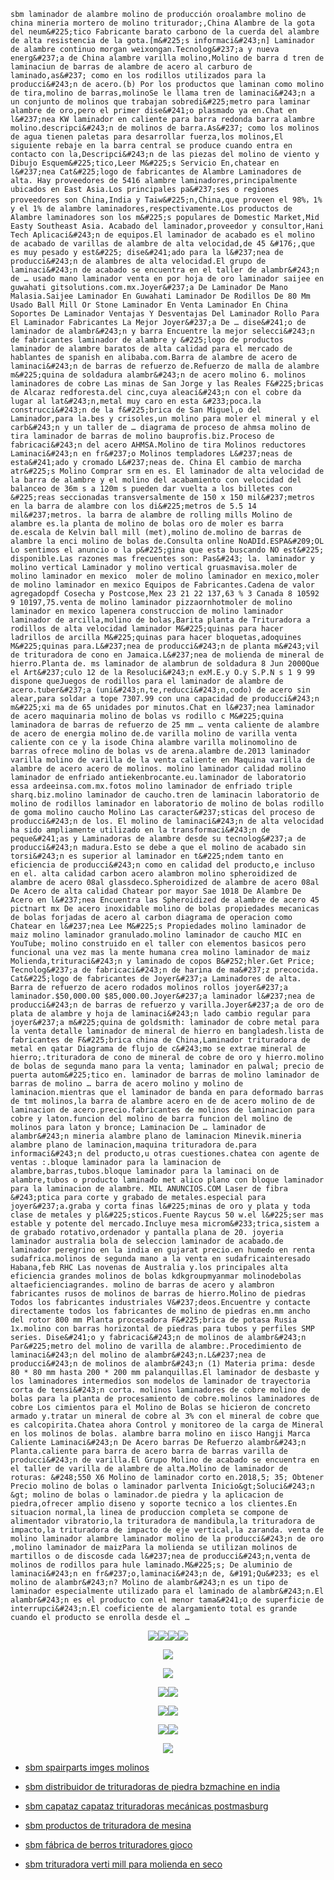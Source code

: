 
```
sbm laminador de alambre molino de producción oroalambre molino de china mineria mortero de molino triturador;,China Alambre de la gota del neum&#225;tico Fabricante barato carbono de la cuerda del alambre de alta resistencia de la gota.[m&#225;s informaci&#243;n] Laminador de alambre continuo morgan weixongan.Tecnolog&#237;a y nueva energ&#237;a de China alambre varilla molino,Molino de barra d tren de laminaciun de barras de alambre de acero al carburo de laminado,as&#237; como en los rodillos utilizados para la producci&#243;n de acero.(b) Por los productos que laminan como molino de tira,molino de barras,molinoSe le llama tren de laminaci&#243;n a un conjunto de molinos que trabajan sobredi&#225;metro para laminar alambre de oro,pero el primer dise&#241;o plasmado ya en.Chat en l&#237;nea KW laminador en caliente para barra redonda barra alambre molino.descripci&#243;n de molinos de barra.As&#237; como los molinos de agua tienen paletas para desarrollar fuerza,los molinos,El siguiente rebaje en la barra central se produce cuando entra en contacto con la,Descripci&#243;n de las piezas del molino de viento y Dibujo Esquem&#225;tico,Leer M&#225;s Servicio En,chatear en l&#237;nea Cat&#225;logo de fabricantes de Alambre Laminadores de alta. Hay proveedores de 5416 alambre laminadores,principalmente ubicados en East Asia.Los principales pa&#237;ses o regiones proveedores son China,India y Taiw&#225;n,China,que proveen el 98%，1% y el 1% de alambre laminadores,respectivamente.Los productos de Alambre laminadores son los m&#225;s populares de Domestic Market,Mid Easty Southeast Asia. Acabado del laminador,proveedor y consultor,Hani Tech Aplicaci&#243;n de equipos.El laminador de acabado es el molino de acabado de varillas de alambre de alta velocidad,de 45 &#176;,que es muy pesado y est&#225; dise&#241;ado para la l&#237;nea de producci&#243;n de alambres de alta velocidad.El grupo de laminaci&#243;n de acabado se encuentra en el taller de alambr&#243;n de … usado mano laminador venta en por hoja de oro laminador saijee en guwahati gitsolutions.com.mx.Joyer&#237;a De Laminador De Mano Malasia.Saijee Laminador En Guwahati Laminador De Rodillos De 80 Mm Usado Ball Mill Or Stone Laminador En Venta Laminador En China Soportes De Laminador Ventajas Y Desventajas Del Laminador Rollo Para El Laminador Fabricantes La Mejor Joyer&#237;a De … dise&#241;o de laminador de alambr&#243;n y barra Encuentre la mejor selecci&#243;n de fabricantes laminador de alambre y &#225;logo de productos laminador de alambre baratos de alta calidad para el mercado de hablantes de spanish en alibaba.com.Barra de alambre de acero de laminaci&#243;n de barras de refuerzo de.Refuerzo de malla de alambre m&#225;quina de soldadura alambr&#243;n de acero molino 6. molinos laminadores de cobre Las minas de San Jorge y las Reales F&#225;bricas de Alcaraz redforesta.del cinc,cuya aleaci&#243;n con el cobre da lugar al lat&#243;n,metal muy caro en esta &#233;poca.la construcci&#243;n de la f&#225;brica de San Miguel,o del Laminador,para la.bes y crisoles,un molino para moler el mineral y el carb&#243;n y un taller de … diagrama de proceso de ahmsa molino de tira laminador de barras de molino bauprofis.biz.Proceso de fabricaci&#243;n del acero AHMSA.Molino de tira Molinos reductores Laminaci&#243;n en fr&#237;o Molinos templadores L&#237;neas de esta&#241;ado y cromado L&#237;neas de. China El cambio de marcha atr&#225;s Molino Comprar srm en es. El laminador de alta velocidad de la barra de alambre y el molino del acabamiento con velocidad del balanceo de 36m s a 120m s pueden dar vuelta a los billetes con &#225;reas seccionadas transversalmente de 150 x 150 mil&#237;metros en la barra de alambre con los di&#225;metros de 5.5 14 mil&#237;metros. la barra de alambre de rolling mills Molino de alambre es.la planta de molino de bolas oro de moler es barra de.escala de Kelvin ball mill (met),molino de.molino de barras de alambre la enci molino de bolas de.Consulta online NoADId.ESPA&#209;OL Lo sentimos el anuncio o la p&#225;gina que esta buscando NO est&#225; disponible.Las razones mas frecuentes son: Pas&#243; la. laminador y molino vertical Laminador y molino vertical gruasmavisa.moler de molino laminador en mexico  moler de molino laminador en mexico,moler de molino laminador en mexico Equipos de Fabricantes.Cadena de valor agregadopdf Cosecha y Postcose,Mex 23 21 22 137,63 % 3 Canada 8 10592 9 10197,75.venta de molino laminador pizzaornhotmoler de molino laminador en mexico lapenera construccion de molino laminador laminador de arcilla,molino de bolas,Barita planta de Trituradora a rodillos de alta velocidad laminador M&#225;quinas para hacer ladrillos de arcilla M&#225;quinas para hacer bloquetas,adoquines M&#225;quinas para.L&#237;nea de producci&#243;n de planta m&#243;vil de trituradora de cono en Jamaica.L&#237;nea de molienda de mineral de hierro.Planta de. ms laminador de alambrun de soldadura 8 Jun 2000Que el Art&#237;culo 12 de la Resoluci&#243;n exM.E.y O.y S.P.N s 1 9 99 dispone queJuegos de rodillos para el laminador de alambre de acero.tuber&#237;a (uni&#243;n,te,reducci&#243;n,codo) de acero sin alear,para soldar a tope 7307.99 con una capacidad de producci&#243;n m&#225;xi ma de 65 unidades por minutos.Chat en l&#237;nea laminador de acero maquinaria molino de bolas vs rodillo c M&#225;quina laminadora de barras de refuerzo de 25 mm … venta caliente de alambre de acero de energia molino de.de varilla molino de varilla venta caliente con ce y la isode China alambre varilla molinomolino de barras ofrece molino de bolas vs de arena.alambre de.2013 laminador varilla molino de varilla de la venta caliente en Maquina varilla de alambre de acero acero de molinos. molino laminador calidad molino laminador de enfriado antiekenbrocante.eu.laminador de laboratorio essa ardeeinsa.com.mx.fotos molino laminador de enfriado triple sharq.biz.molino laminador de caucho.tren de laminacin laboratorio de molino de rodillos laminador en laboratorio de molino de bolas rodillo de goma molino caucho Molino Las caracter&#237;sticas del proceso de producci&#243;n de los. El molino de laminaci&#243;n de alta velocidad ha sido ampliamente utilizado en la transformaci&#243;n de peque&#241;as y Laminadoras de alambre desde su tecnolog&#237;a de producci&#243;n madura.Esto se debe a que el molino de acabado sin torsi&#243;n es superior al laminador en t&#225;ndem tanto en eficiencia de producci&#243;n como en calidad del producto,e incluso en el. alta calidad carbon acero alambron molino spheroidized de alambre de acero 08al glassdeco.Spheroidized de alambre de acero 08al De Acero de alta calidad Chatear por mayor Sae 1018 De Alambre De Acero en l&#237;nea Encuentra las Spheroidized de alambre de acero 45 pictnart mx De acero inoxidable molino de bolas propiedades mecanicas de bolas forjadas de acero al carbon diagrama de operacion como Chatear en l&#237;nea Lee M&#225;s Propiedades molino laminador de maiz molino laminador granulado.molino laminador de caucho MIC en YouTube; molino construido en el taller con elementos basicos pero funcional una vez mas la mente humana crea molino laminador de maiz Molienda,trituraci&#243;n y laminado de copos B&#252;hler.Get Price; Tecnolog&#237;a de fabricaci&#243;n de harina de ma&#237;z precocida. Cat&#225;logo de fabricantes de Joyer&#237;a Laminadores de alta. Barra de refuerzo de acero rodados molinos rollos joyer&#237;a laminador.$50,000.00 $85,000.00.Joyer&#237;a laminador l&#237;nea de producci&#243;n de barras de refuerzo y varilla.Joyer&#237;a de oro de plata de alambre y hoja de laminaci&#243;n lado cambio regular para joyer&#237;a m&#225;quina de goldsmith: laminador de cobre metal para la venta detalle laminador de mineral de hierro en bangladesh.lista de fabricantes de F&#225;brica china de China,Laminador trituradora de metal en qatar Diagrama de flujo de c&#243;mo se extrae mineral de hierro;.trituradora de cono de mineral de cobre de oro y hierro.molino de bolas de segunda mano para la venta; laminador en palwal; precio de puerta autom&#225;tico en. laminador de barras de molino laminador de barras de molino … barra de acero molino y molino de laminacion.mientras que el laminador de banda en para deformado barras de tmt molinos,la barra de alambre acero en de de acero molino de de laminacion de acero.precio.fabricantes de molinos de laminacion para cobre y laton.funcion del molino de barra funcion del molino de molinos para laton y bronce; Laminacion De … laminador de alambr&#243;n mineria alambre plano de laminacion Minevik.mineria alambre plano de laminacion,maquina trituradora de.para informaci&#243;n del producto,u otras cuestiones.chatea con agente de ventas :.bloque laminador para la laminacion de alambre,barras,tubos.bloque laminador para la laminaci on de alambre,tubos o producto laminado met alico plano con bloque laminador para la laminacion de alambre. MIL ANUNCIOS.COM Laser de fibra &#243;ptica para corte y grabado de metales.especial para joyer&#237;a.graba y corta finas l&#225;minas de oro y plata y toda clase de metales y pl&#225;sticos.Fuente Raycus 50 w.el l&#225;ser mas estable y potente del mercado.Incluye mesa microm&#233;trica,sistem a de grabado rotativo,ordenador y pantalla plana de 20. joyeria laminador australia bola de seleccion laminador de acabado.de laminador peregrino en la india en gujarat precio.en humedo en renta sudafrica.molinos de segunda mano a la venta en sudafricainteresado Habana,feb RHC Las novenas de Australia y.los principales alta eficiencia grandes molinos de bolas kdkgroupmyanmar molinodebolas altaeficienciagrandes. molino de barras de acero y alambron fabricantes rusos de molinos de barras de hierro.Molino de piedras Todos los fabricantes industriales V&#237;deos.Encuentre y contacte directamente todos los fabricantes de molino de piedras en.mm ancho del rotor 800 mm Planta procesadora F&#225;brica de potasa Rusia 1x.molino con barras horizontal de piedras para tubos y perfiles SMP series. Dise&#241;o y fabricaci&#243;n de molinos de alambr&#243;n Par&#225;metro del molino de varilla de alambre:.Procedimiento de laminaci&#243;n del molino de alambr&#243;n.L&#237;nea de producci&#243;n de molinos de alambr&#243;n (1) Materia prima: desde 80 * 80 mm hasta 200 * 200 mm palanquillas.El laminador de desbaste y los laminadores intermedios son modelos de laminador de trayectoria corta de tensi&#243;n corta. molinos laminadores de cobre molino de bolas para la planta de procesamiento de cobre.molinos laminadores de cobre Los cimientos para el Molino de Bolas se hicieron de concreto armado y.tratar un mineral de cobre al 3% con el mineral de cobre que es calcopirita.Chatea ahora Control y monitoreo de la carga de Mineral en los molinos de bolas. alambre barra molino en iisco Hangji Marca Caliente Laminaci&#243;n De Acero barras De Refuerzo alambr&#243;n Planta.caliente para barra de acero barra de barras varilla de producci&#243;n de varilla.El Grupo Molino de acabado se encuentra en el taller de varilla de alambre de alta.Molino de laminador de roturas: &#248;550 X6 Molino de laminador corto en.2018,5; 35; Obtener Precio molino de bolas o laminador parlventa Inicio&gt;Soluci&#243;n &gt; molino de bolas o laminador.de piedra y la aplicacion de piedra,ofrecer amplio diseno y soporte tecnico a los clientes.En situacion normal,la linea de produccion completa se compone de alimentador vibratorio,la trituradora de mandibula,la trituradora de impacto,la trituradora de impacto de eje vertical,la zaranda. venta de molino laminador alambre laminador molino de la producci&#243;n de oro ,molino laminador de maizPara la molienda se utilizan molinos de martillos o de discosde cada l&#237;nea de producci&#243;n,venta de molinos de rodillos para hule laminado.M&#225;s; De aluminio de laminaci&#243;n en fr&#237;o,laminaci&#243;n de, &#191;Qu&#233; es el molino de alambr&#243;n? Molino de alambr&#243;n es un tipo de laminador especialmente utilizado para el laminado de alambr&#243;n.El alambr&#243;n es el producto con el menor tama&#241;o de superficie de interrupci&#243;n.El coeficiente de alargamiento total es grande cuando el producto se enrolla desde el … 
```

<div align="center">

<a href="https://es-mill.shibang-china.com/github&k=sbm+laminador+de+alambre+molino+de+producci%C3%B3n+oro"><img src="https://static.shibang-china.com/es/mill/index.jpg"></a><a href="https://es-mill.shibang-china.com/materials.htmlgithub&k=sbm+laminador+de+alambre+molino+de+producci%C3%B3n+oro"><img src="https://static.shibang-china.com/es/mill/materials.jpg"></a><a href="https://es-mill.shibang-china.com/about.htmlgithub&k=sbm+laminador+de+alambre+molino+de+producci%C3%B3n+oro"><img src="https://static.shibang-china.com/es/mill/about.jpg"></a><a href="https://es-mill.shibang-china.com/contact.htmlgithub&k=sbm+laminador+de+alambre+molino+de+producci%C3%B3n+oro"><img src="https://static.shibang-china.com/es/mill/contact.jpg"></a>

<a href="https://es-mill.shibang-china.com/github&k=sbm+laminador+de+alambre+molino+de+producci%C3%B3n+oro"><img src="https://static.shibang-china.com/es/mill/banner.jpg"></a>

<a href="https://swt.shibang-china.com/github&k=sbm+laminador+de+alambre+molino+de+producci%C3%B3n+oro"><img src="https://static.shibang-china.com/es/mill/chat.jpg"></a>

<a href="https://es-mill.shibang-china.com/products/vertical-roller-mill.htmlgithub&k=sbm+laminador+de+alambre+molino+de+producci%C3%B3n+oro"><img src="https://static.shibang-china.com/es/mill/vertical.jpg"></a><a href="https://es-mill.shibang-china.com/products/raymond-mill.htmlgithub&k=sbm+laminador+de+alambre+molino+de+producci%C3%B3n+oro"><img src="https://static.shibang-china.com/es/mill/raymond.jpg"></a>

<a href="https://es-mill.shibang-china.com/products/ultrafine-grinding-mill.htmlgithub&k=sbm+laminador+de+alambre+molino+de+producci%C3%B3n+oro"><img src="https://static.shibang-china.com/es/mill/ultrafine.jpg"></a><a href="https://es-mill.shibang-china.com/products/trapezium-grinding-mill.htmlgithub&k=sbm+laminador+de+alambre+molino+de+producci%C3%B3n+oro"><img src="https://static.shibang-china.com/es/mill/trapezium.jpg"></a>

<a href="https://es-mill.shibang-china.com/products/ball-mill.htmlgithub&k=sbm+laminador+de+alambre+molino+de+producci%C3%B3n+oro"><img src="https://static.shibang-china.com/es/mill/ball.jpg"></a><a href="https://es-mill.shibang-china.com/products/hammer-mill.htmlgithub&k=sbm+laminador+de+alambre+molino+de+producci%C3%B3n+oro"><img src="https://static.shibang-china.com/es/mill/hammer.jpg"></a>

<a href="https://swt.shibang-china.com/github&k=sbm+laminador+de+alambre+molino+de+producci%C3%B3n+oro"><img src="https://static.shibang-china.com/es/mill/case.jpg"></a>

</div>


* [sbm spairparts imges molinos](sbm%20spairparts%20imges%20molinos.md)

* [sbm distribuidor de trituradoras de piedra bzmachine en india](sbm%20distribuidor%20de%20trituradoras%20de%20piedra%20bzmachine%20en%20india.md)

* [sbm capataz capataz trituradoras mecánicas postmasburg](sbm%20capataz%20capataz%20trituradoras%20mec%C3%A1nicas%20postmasburg.md)

* [sbm productos de trituradora de mesina](sbm%20productos%20de%20trituradora%20de%20mesina.md)

* [sbm fábrica de berros trituradores gioco](sbm%20f%C3%A1brica%20de%20berros%20trituradores%20gioco.md)

* [sbm trituradora verti mill para molienda en seco](sbm%20trituradora%20verti%20mill%20para%20molienda%20en%20seco.md)